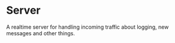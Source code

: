 # Server
A realtime server for handling incoming traffic about logging, new messages and other things.
